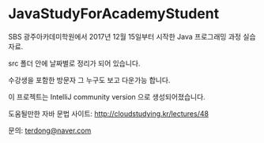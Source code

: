 # JavaStudyForAcademyStudent

SBS 광주아카데미학원에서 2017년 12월 15일부터 시작한 Java 프로그래밍 과정 실습자료.

src 폴더 안에 날짜별로 정리가 되어 있습니다.

수강생을 포함한 방문자 그 누구도 보고 다운가능 합니다.

이 프로젝트는 IntelliJ community version 으로 생성되어졌습니다.


도움될만한 자바 문법 사이트: http://cloudstudying.kr/lectures/48

문의: terdong@naver.com
